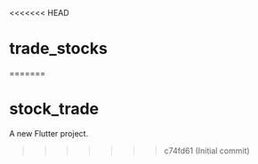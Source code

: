 <<<<<<< HEAD
# trade_stocks
=======
# stock_trade

A new Flutter project.
>>>>>>> c74fd61 (Initial commit)
